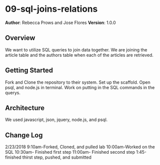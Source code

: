 
# 09-sql-joins-relations

**Author**: Rebecca Prows and Jose Flores
**Version**: 1.0.0 

## Overview
We want to utilize SQL queries to join data together. We are joining the article table and the authors table when each of the articles are retrieved. 

## Getting Started
Fork and Clone the repository to their system.
Set up the scaffold.
Open psql, and node.js in terminal. 
Work on putting in the SQL commands in the querys. 
## Architecture
We used javascript, json, jquery, node.js, and psql.

## Change Log
2/23/2018
9:10am-Forked, Cloned, and pulled lab
10:00am-Worked on the SQL
10:30am- Finished first step
11:00am- Finished second step
1:45-finished thirst step, pushed, and submitted

